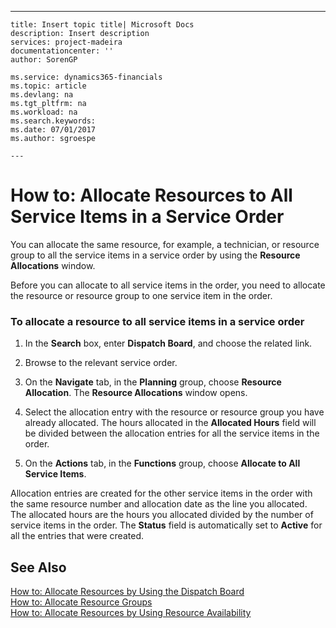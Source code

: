 ---
    title: Insert topic title| Microsoft Docs
    description: Insert description
    services: project-madeira
    documentationcenter: ''
    author: SorenGP

    ms.service: dynamics365-financials
    ms.topic: article
    ms.devlang: na
    ms.tgt_pltfrm: na
    ms.workload: na
    ms.search.keywords:
    ms.date: 07/01/2017
    ms.author: sgroespe

    ---
# How to: Allocate Resources to All Service Items in a Service Order
You can allocate the same resource, for example, a technician, or resource group to all the service items in a service order by using the **Resource Allocations** window.  
  
 Before you can allocate to all service items in the order, you need to allocate the resource or resource group to one service item in the order.  
  
### To allocate a resource to all service items in a service order  
  
1.  In the **Search** box, enter **Dispatch Board**, and choose the related link.  
  
2.  Browse to the relevant service order.  
  
3.  On the **Navigate** tab, in the **Planning** group, choose **Resource Allocation**. The **Resource Allocations** window opens.  
  
4.  Select the allocation entry with the resource or resource group you have already allocated. The hours allocated in the **Allocated Hours** field will be divided between the allocation entries for all the service items in the order.  
  
5.  On the **Actions** tab, in the **Functions** group, choose **Allocate to All Service Items**.  
  
 Allocation entries are created for the other service items in the order with the same resource number and allocation date as the line you allocated. The allocated hours are the hours you allocated divided by the number of service items in the order. The **Status** field is automatically set to **Active** for all the entries that were created.  
  
## See Also  
 [How to: Allocate Resources by Using the Dispatch Board](../how-to-allocate-resources-by-using-the-dispatch-board.md)   
 [How to: Allocate Resource Groups](../how-to-allocate-resource-groups.md)   
 [How to: Allocate Resources by Using Resource Availability](../how-to-allocate-resources-by-using-resource-availability.md)